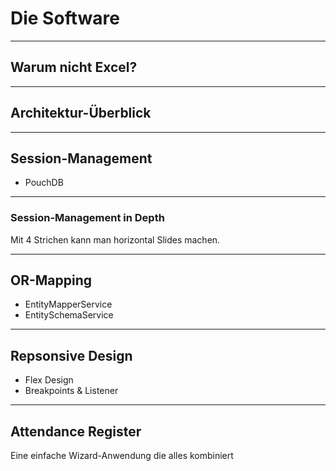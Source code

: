 # Die Software

---

## Warum nicht Excel?

---

## Architektur-Überblick

---

## Session-Management

- PouchDB

----

### Session-Management in Depth

Mit 4 Strichen kann man horizontal Slides machen.

---

## OR-Mapping

- EntityMapperService <!-- .element: class="fragment" data-fragment-index="1" -->
- EntitySchemaService <!-- .element: class="fragment" data-fragment-index="2" -->

---

## Repsonsive Design

- Flex Design
- Breakpoints & Listener

---

## Attendance Register

Eine einfache Wizard-Anwendung die alles kombiniert
